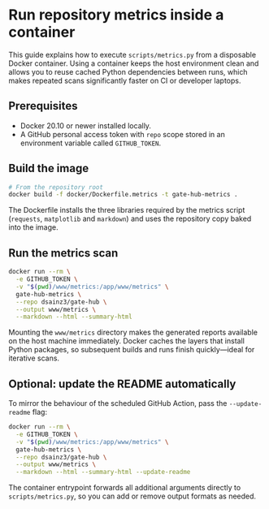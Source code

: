 # Run repository metrics inside a container

This guide explains how to execute `scripts/metrics.py` from a disposable Docker
container. Using a container keeps the host environment clean and allows you to
reuse cached Python dependencies between runs, which makes repeated scans
significantly faster on CI or developer laptops.

## Prerequisites

- Docker 20.10 or newer installed locally.
- A GitHub personal access token with `repo` scope stored in an environment
  variable called `GITHUB_TOKEN`.

## Build the image

```bash
# From the repository root
docker build -f docker/Dockerfile.metrics -t gate-hub-metrics .
```

The Dockerfile installs the three libraries required by the metrics script
(`requests`, `matplotlib` and `markdown`) and uses the repository copy baked
into the image.

## Run the metrics scan

```bash
docker run --rm \
  -e GITHUB_TOKEN \
  -v "$(pwd)/www/metrics:/app/www/metrics" \
  gate-hub-metrics \
  --repo dsainz3/gate-hub \
  --output www/metrics \
  --markdown --html --summary-html
```

Mounting the `www/metrics` directory makes the generated reports available on
the host machine immediately. Docker caches the layers that install Python
packages, so subsequent builds and runs finish quickly—ideal for iterative
scans.

## Optional: update the README automatically

To mirror the behaviour of the scheduled GitHub Action, pass the
`--update-readme` flag:

```bash
docker run --rm \
  -e GITHUB_TOKEN \
  -v "$(pwd)/www/metrics:/app/www/metrics" \
  gate-hub-metrics \
  --repo dsainz3/gate-hub \
  --output www/metrics \
  --markdown --html --summary-html --update-readme
```

The container entrypoint forwards all additional arguments directly to
`scripts/metrics.py`, so you can add or remove output formats as needed.
